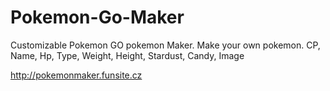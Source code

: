 # Pokemon-Go-Maker
Customizable Pokemon GO pokemon Maker. Make your own pokemon. CP, Name, Hp, Type, Weight, Height, Stardust, Candy, Image

http://pokemonmaker.funsite.cz

